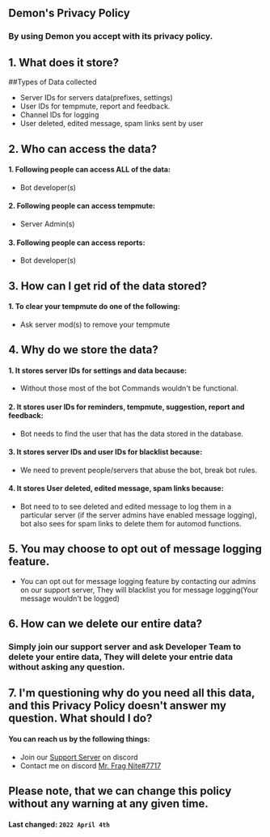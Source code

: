 ## **Demon's Privacy Policy**
### By using Demon you accept with its privacy policy.

## 1. What does it store?
##Types of Data collected


 - Server IDs for servers data(prefixes, settings)
 - User IDs for tempmute, report and feedback.
 - Channel IDs for logging
 - User deleted, edited message, spam links sent by user

## 2. Who can access the data?

 #### 1. Following people can access ALL of the data:
 -  Bot developer(s)

#### 2. Following people can access tempmute:
- Server Admin(s)

#### 3. Following people can access reports:
- Bot developer(s)

## 3. How can I get rid of the data stored? 

#### 1. To clear your tempmute do one of the following:
- Ask server mod(s) to remove your tempmute


## 4. Why do we store the data?

#### 1. It stores server IDs for settings and data because:
- Without those most of the bot Commands wouldn't be functional.

#### 2. It stores user IDs for reminders, tempmute, suggestion, report and feedback:
- Bot needs to find the user that has the data stored in the database.

#### 3. It stores server IDs and user IDs for blacklist because:
- We need to prevent people/servers that abuse the bot, break bot rules.

#### 4. It stores User deleted, edited message, spam links because:
- Bot need to to see deleted and edited message to log them in a particular server (if the server admins have enabled message logging), bot also sees for spam links to delete them for automod functions.

## 5. You may choose to opt out of message logging feature.
- You can opt out for message logging feature by contacting our admins on our support server, They will blacklist you for message logging(Your message wouldn't be logged)
 
## 6. How can we delete our entire data?

### Simply join our support server and ask Developer Team to delete your entire data, They will delete your entrie data without asking any question.

## 7. I'm questioning why do you need all this data, and this Privacy Policy doesn't answer my question. What should I do?

#### You can reach us by the following things:
- Join our [Support Server](https://discord.gg/zvynSK7Crk) on discord
- Contact me on discord [Mr. Frag Nite#7717](https://discord.com/users/730424922639302693)

## Please note, that we can change this policy without any warning at any given time.
#### **Last changed:**  `2022 April 4th`
